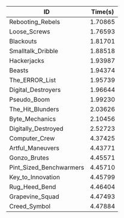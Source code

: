 |ID|Time(s)|
|-|-|
|Rebooting_Rebels|1.70865|
|Loose_Screws|1.76593|
|Blackouts|1.81701|
|Smalltalk_Dribble|1.88518|
|Hackerjacks|1.93987|
|Beasts|1.94374|
|The_ERROR_List|1.95739|
|Digital_Destroyers|1.96644|
|Pseudo_Boom|1.99230|
|The_Hit_Blunders|2.03626|
|Byte_Mechanics|2.10456|
|Digitally_Destroyed|2.52723|
|Computer_Crew|4.37425|
|Artful_Maneuvers|4.43771|
|Gonzo_Brutes|4.45571|
|Pint_Sized_Benchwarmers|4.45710|
|Key_to_Innovation|4.45799|
|Rug_Heed_Bend|4.46404|
|Grapevine_Squad|4.47493|
|Creed_Symbol|4.47884|

